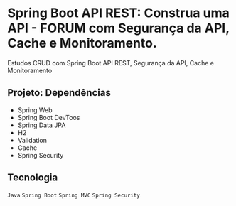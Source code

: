 # Spring Boot API REST: Construa uma API - FORUM com Segurança da API, Cache e Monitoramento.

Estudos CRUD com Spring Boot API REST, Segurança da API, Cache e Monitoramento


## Projeto: Dependências

- Spring Web
- Spring Boot DevToos
- Spring Data JPA
- H2
- Validation
- Cache
- Spring Security

## Tecnologia

`Java` `Spring Boot` `Spring MVC` `Spring Security` 
 